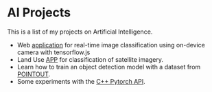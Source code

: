 # AI Projects

This is a list of my projects on Artificial Intelligence.

- Web [application](https://juansensio.github.io/AIprojects/tfjs/index.html) for real-time image classification using on-device camera with tensorflow.js
- Land Use [APP](https://juansensio.github.io/AIprojects/land-use-app/index.html) for classification of satellite imagery.
- Learn how to train an object detection model with a dataset from [POINTOUT](https://github.com/juansensio/AIprojects/tree/master/pointout).
- Some experiments with the [C++ Pytorch API](https://github.com/juansensio/AIprojects/tree/master/pytorch_cpp).
